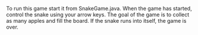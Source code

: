 To run this game start it from SnakeGame.java.  When the game has started, control the snake using your arrow keys. The goal of the game is to collect as many apples and fill the board. If the snake runs into itself, the game is over.
